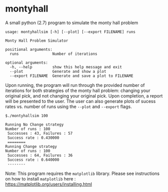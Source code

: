 # montyhall
A small python (2.7) program to simulate the monty hall problem

```
usage: montyhallsim [-h] [--plot] [--export FILENAME] runs

Monty Hall Problem Simulator

positional arguments:
  runs               Number of iterations

optional arguments:
  -h, --help         show this help message and exit
  --plot             Generate and show a plot
  --export FILENAME  Generate and save a plot to FILENAME
```

Upon running, the program will run through the provided number of iterations
for both strategies of the monty hall problem: changing your original pick, and
not changing your original pick. Upon completion, a report will be presented
to the user. The user can also generate plots of sucess rates vs. number of
runs using the `--plot` and `--export` flags.

```
$./montyhallsim 100

Running No Change strategy
Number of runs : 100
 Successes : 43, Failures : 57
 Success rate : 0.430000
 ========
Running Change strategy
Number of runs : 100
 Successes : 64, Failures : 36
 Success rate : 0.640000
 --------
```

Note: This program requires the `matplotlib` library.
Please see instructions on how to install `matplotlib` here :
https://matplotlib.org/users/installing.html